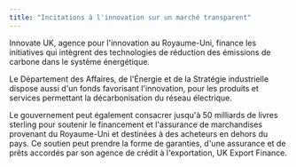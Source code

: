 ```yaml
---
title: "Incitations à l'innovation sur un marché transparent"
---
```

Innovate UK, agence pour l'innovation au Royaume-Uni, finance les initiatives qui intègrent des technologies de réduction des émissions de carbone dans le système énergétique.
 
Le Département des Affaires, de l'Énergie et de la Stratégie industrielle dispose aussi d'un fonds favorisant l'innovation, pour les produits et services permettant la décarbonisation du réseau électrique. 

Le gouvernement peut également consacrer jusqu'à 50 milliards de livres sterling pour soutenir le financement et l'assurance de marchandises provenant du Royaume-Uni et destinées à des acheteurs en dehors du pays. Ce soutien peut prendre la forme de garanties, d'une assurance et de prêts accordés par son agence de crédit à l'exportation, UK Export Finance. 
